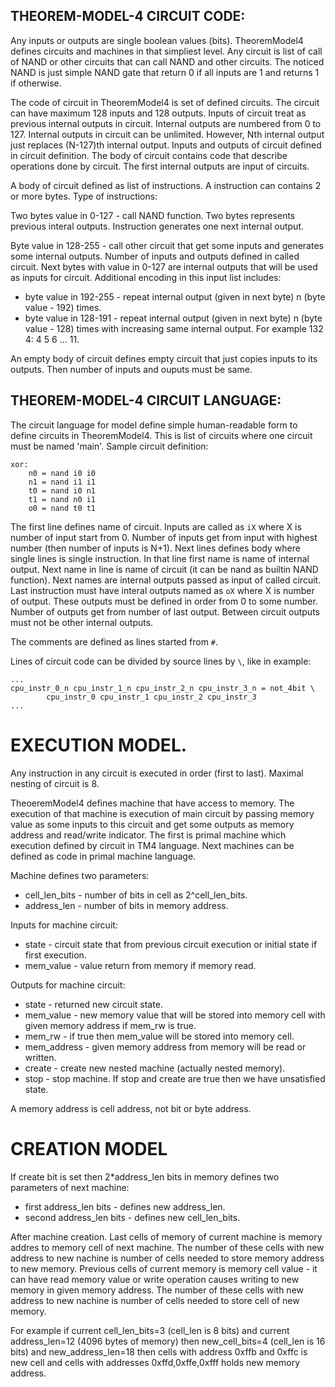 ## THEOREM-MODEL-4 CIRCUIT CODE:

Any inputs or outputs are single boolean values (bits). TheoremModel4 defines circuits and
machines in that simpliest level. Any circuit is list of call of NAND or other circuits
that can call NAND and other circuits. The noticed NAND is just simple NAND gate that
return 0 if all inputs are 1 and returns 1 if otherwise.

The code of circuit in TheoremModel4 is set of defined circuits. The circuit can have
maximum 128 inputs and 128 outputs. Inputs of circuit treat as previous internal outputs
in circuit. Internal outputs are numbered from 0 to 127. Internal outputs in circuit can be
unlimited. However, Nth internal output just replaces (N-127)th internal output.
Inputs and outputs of circuit defined in circuit definition. The body of circuit contains code
that describe operations done by circuit. The first internal outputs are input of circuits.

A body of circuit defined as list of instructions. A instruction can contains 2 or more bytes.
Type of instructions:

Two bytes value in 0-127 - call NAND function. Two bytes represents previous interal outputs.
Instruction generates one next internal output.

Byte value in 128-255 - call other circuit that get some inputs and generates some
internal outputs. Number of inputs and outputs defined in called circuit.
Next bytes with value in 0-127 are internal outputs that will be used
as inputs for circuit. Additional encoding in this input list includes:
* byte value in 192-255 - repeat internal output (given in next byte) n (byte value - 192)
  times.
* byte value in 128-191 - repeat internal output (given in next byte) n (byte value - 128)
  times with increasing same internal output. For example 132 4: 4 5 6 ... 11.

An empty body of circuit defines empty circuit that just copies inputs to its outputs.
Then number of inputs and ouputs must be same.

## THEOREM-MODEL-4 CIRCUIT LANGUAGE:

The circuit language for model define simple human-readable form to define circuits in
TheoremModel4. This is list of circuits where one circuit must be named 'main'.
Sample circuit definition:

```
xor:
    n0 = nand i0 i0
    n1 = nand i1 i1
    t0 = nand i0 n1
    t1 = nand n0 i1
    o0 = nand t0 t1
```

The first line defines name of circuit. Inputs are called as `iX` where X is number of input
start from 0. Number of inputs get from input with highest number (then number of inputs is 
N+1). Next lines defines body where single lines is single instruction.
In that line first name is name of internal output. Next name in line is name of circuit
(it can be nand as builtin NAND function). Next names are internal outputs passed as
input of called circuit. Last instruction must have interal outputs named as `oX` where
X is number of output. These outputs must be defined in order from 0 to some number.
Number of outputs get from number of last output.
Between circuit outputs must not be other internal outputs.

The comments are defined as lines started from `#`.

Lines of circuit code can be divided by source lines by `\`, like in example:

```
...
cpu_instr_0_n cpu_instr_1_n cpu_instr_2_n cpu_instr_3_n = not_4bit \
        cpu_instr_0 cpu_instr_1 cpu_instr_2 cpu_instr_3
...
```

# EXECUTION MODEL.

Any instruction in any circuit is executed in order (first to last).
Maximal nesting of circuit is 8.

TheoeremModel4 defines machine that have access to memory. The execution of that machine
is execution of main circuit by passing memory value as some inputs to this circuit and
get some outputs as memory address and read/write indicator. The first is primal machine
which execution defined by circuit in TM4 language. Next machines can be defined as
code in primal machine language.

Machine defines two parameters:
* cell_len_bits - number of bits in cell as 2^cell_len_bits.
* address_len - number of bits in memory address.

Inputs for machine circuit:

* state - circuit state that from previous circuit execution or initial state if first execution.
* mem_value - value return from memory if memory read.

Outputs for machine circuit:

* state - returned new circuit state.
* mem_value - new memory value that will be stored into memory cell with given memory address
  if mem_rw is true.
* mem_rw - if true then mem_value will be stored into memory cell.
* mem_address - given memory address from memory will be read or written.
* create - create new nested machine (actually nested memory).
* stop - stop machine. If stop and create are true then we have unsatisfied state.

A memory address is cell address, not bit or byte address.

# CREATION MODEL

If create bit is set then 2*address_len bits in memory defines two parameters of next machine:
* first address_len bits - defines new address_len.
* second address_len bits - defines new cell_len_bits.

After machine creation. Last cells of memory of current machine is memory addres to
memory cell of next machine. The number of these cells with new address to new nachine is
number of cells needed to store memory address to new memory.
Previous cells of current memory is memory cell value - it can have read memory value or
write operation causes writing to new memory in given memory address.
The number of these cells with new address to new nachine is
number of cells needed to store cell of new memory.

For example if current cell_len_bits=3 (cell_len is 8 bits) and current address_len=12
(4096 bytes of memory) then new_cell_bits=4 (cell_len is 16 bits) and new_address_len=18
then cells with address 0xffb and 0xffc is new cell and cells
with addresses 0xffd,0xffe,0xfff holds new memory address.
